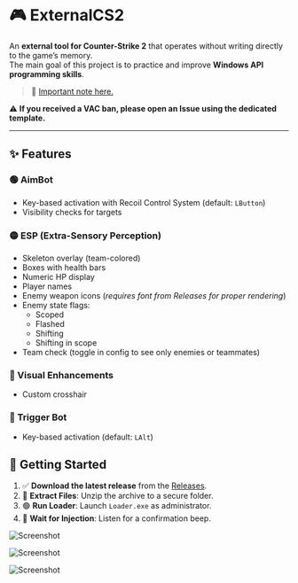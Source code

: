 # 🎮 ExternalCS2

An **external tool for Counter-Strike 2** that operates without writing directly to the game’s memory.  
The main goal of this project is to practice and improve **Windows API programming skills**.  

> 🔔 [Important note here.](https://github.com/sweeperxz/FullyExternalCS2/issues/6#issuecomment-1919053959)

⚠️ **If you received a VAC ban, please open an Issue using the dedicated template.**

---

## ✨ Features

### 🟢 AimBot
- Key-based activation with Recoil Control System (default: `LButton`)
- Visibility checks for targets

### 🟡 ESP (Extra-Sensory Perception)
- Skeleton overlay (team-colored)
- Boxes with health bars
- Numeric HP display
- Player names
- Enemy weapon icons (*requires font from Releases for proper rendering*)
- Enemy state flags:
  - Scoped  
  - Flashed  
  - Shifting  
  - Shifting in scope  
- Team check (toggle in config to see only enemies or teammates)

### 🔵 Visual Enhancements
- Custom crosshair

### 🔫 Trigger Bot
- Key-based activation (default: `LAlt`)

## 🚀 Getting Started

1. ✅ **Download the latest release** from the [Releases](../../releases).
2. 📁 **Extract Files**: Unzip the archive to a secure folder.
3. 🟢 **Run Loader**: Launch `Loader.exe` as administrator.
4. 🔄 **Wait for Injection**: Listen for a confirmation beep.


![Screenshot](assets/image.png)

![Screenshot](assets/image.png)

![Screenshot](assets/image.png)
